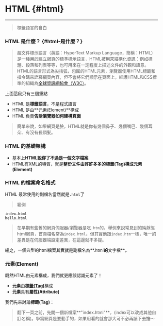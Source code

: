# HTML {#html}

---

> 標籤語言的自白

### HTML 是什麼？ {#html-是什麼？}

> 超文件標示語言（英語：HyperText Markup Language，簡稱：HTML）是一種用於建立網頁的標準標示語言，HTML被用來結構化資訊：例如標題、段落和列表等等，也可用來在一定程度上描述文件的外觀和語意。HTML的語言形式為尖括弧，包圍的HTML元素，瀏覽器使用HTML標籤和指令碼來詮釋網頁內容，但不會將它們顯示在頁面上。維護HTML和CSS標準的組織為[全球資訊網協會（W3C）](https://www.w3.org/)。

上面這段只有三個重點

* HTML 是**標籤語言**，不是程式語言
* HTML 是由**元素\(Element\)**構成
* HTML 負責**告訴瀏覽器如何建構頁面**

> 簡單來說，如果網頁是臉，HTML就是你有幾個鼻子、幾個嘴巴、幾個耳朵、有沒有長頭髮。

### HTML 的基礎架構

* 基本上**HTML說穿了不過是一個文字檔案**
* HTML有XML的特質，就是**整份文件由許許多多的標籤\(Tag\)構成元素\(Element\)**

### HTML 的檔案命名格式

HTML 最常使用的副檔名當然就是`.html`了

> 範例

`index.html`  
`hello.html`

> 在早期有些舊的網頁伺服器/瀏覽器是吃`.htm`的，舉例來說常見到的純靜態html網頁，首頁檔名常為`index.html`，但其實他跟`index.htm`一樣，唯一的差異是在伺服器端設定差異，在這邊就不多提。

總之，一個典型的html檔案其實就是副檔名為**.html**的**文字檔**。

### 元素\(Element\)

既然HTML由元素構成，我們就更應該認識元素了！

* **元素**由[**標籤\(Tag\)**](/1-1.html)構成
* **元素**具有**屬性\(Attribute\)**

我們先來討論**標籤\(Tag\)**：

> 翻下一頁之前，先開一個新檔案**"index.html"**，\(index可以改成其他自訂名稱\)。學寫網頁是要動手的，如果用看的就會那大可不必再讀下去摟～



